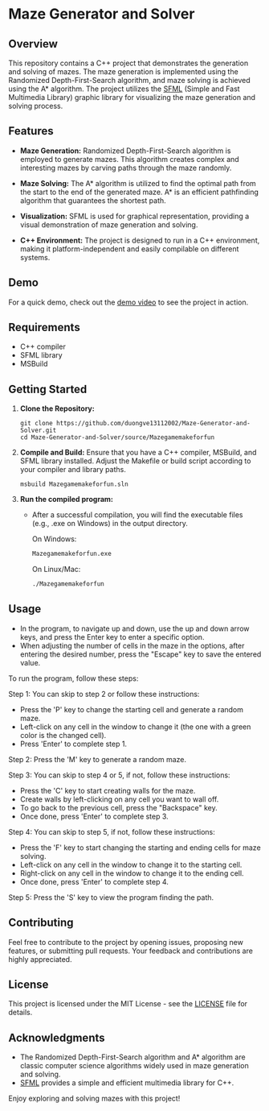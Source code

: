 # Maze Generator and Solver

## Overview

This repository contains a C++ project that demonstrates the generation and solving of mazes. The maze generation is implemented using the Randomized Depth-First-Search algorithm, and maze solving is achieved using the A* algorithm. The project utilizes the [SFML](https://github.com/SFML/SFML) (Simple and Fast Multimedia Library) graphic library for visualizing the maze generation and solving process.

## Features

- **Maze Generation:** Randomized Depth-First-Search algorithm is employed to generate mazes. This algorithm creates complex and interesting mazes by carving paths through the maze randomly.

- **Maze Solving:** The A* algorithm is utilized to find the optimal path from the start to the end of the generated maze. A* is an efficient pathfinding algorithm that guarantees the shortest path.

- **Visualization:** SFML is used for graphical representation, providing a visual demonstration of maze generation and solving.

- **C++ Environment:** The project is designed to run in a C++ environment, making it platform-independent and easily compilable on different systems.

## Demo

For a quick demo, check out the [demo video](./demo/demo.mp4) to see the project in action.

## Requirements

- C++ compiler
- SFML library
- MSBuild

## Getting Started

1. **Clone the Repository:**
   ```
   git clone https://github.com/duongve13112002/Maze-Generator-and-Solver.git
   cd Maze-Generator-and-Solver/source/Mazegamemakeforfun
   ```

2. **Compile and Build:**
   Ensure that you have a C++ compiler, MSBuild, and SFML library installed. Adjust the Makefile or build script according to your compiler and library paths.
   ```
   msbuild Mazegamemakeforfun.sln
   ```

3. **Run the compiled program:**
   - After a successful compilation, you will find the executable files (e.g., .exe on Windows) in the output directory.

     On Windows:
     ```bash
     Mazegamemakeforfun.exe
     ```

     On Linux/Mac:
     ```bash
     ./Mazegamemakeforfun
     ```

## Usage
- In the program, to navigate up and down, use the up and down arrow keys, and press the Enter key to enter a specific option.
- When adjusting the number of cells in the maze in the options, after entering the desired number, press the "Escape" key to save the entered value.

To run the program, follow these steps:

Step 1: You can skip to step 2 or follow these instructions:
   - Press the 'P' key to change the starting cell and generate a random maze.
   - Left-click on any cell in the window to change it (the one with a green color is the changed cell).
   - Press 'Enter' to complete step 1.

Step 2: Press the 'M' key to generate a random maze.

Step 3: You can skip to step 4 or 5, if not, follow these instructions:
   - Press the 'C' key to start creating walls for the maze.
   - Create walls by left-clicking on any cell you want to wall off.
   - To go back to the previous cell, press the "Backspace" key.
   - Once done, press 'Enter' to complete step 3.

Step 4: You can skip to step 5, if not, follow these instructions:
   - Press the 'F' key to start changing the starting and ending cells for maze solving.
   - Left-click on any cell in the window to change it to the starting cell.
   - Right-click on any cell in the window to change it to the ending cell.
   - Once done, press 'Enter' to complete step 4.

Step 5: Press the 'S' key to view the program finding the path.

## Contributing

Feel free to contribute to the project by opening issues, proposing new features, or submitting pull requests. Your feedback and contributions are highly appreciated.

## License

This project is licensed under the MIT License - see the [LICENSE](LICENSE) file for details.

## Acknowledgments

- The Randomized Depth-First-Search algorithm and A* algorithm are classic computer science algorithms widely used in maze generation and solving.
- [SFML](https://github.com/SFML/SFML) provides a simple and efficient multimedia library for C++.

Enjoy exploring and solving mazes with this project!
